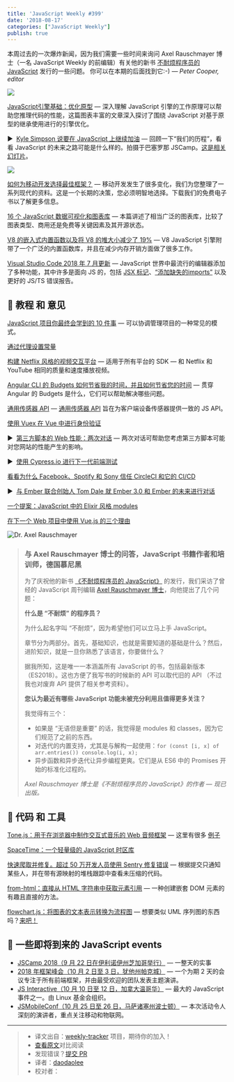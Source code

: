 ```yaml
---
title: 'JavaScript Weekly #399'
date: '2018-08-17'
categories: ["JavaScript Weekly"]
publish: true
---
```


本周过去的一次爆炸新闻，因为我们需要一些时间来询问 Axel Rauschmayer 博士（一名 JavaScript Weekly 的前编辑）有关他的新书 [不耐烦程序员的 JavaScript](https://javascriptweekly.com/link/51522/web) 发行的一些问题。 你可以在本期的后面找到它:-)
_— Peter Cooper, editor_
<!--以上是预览信息，图片一张或限制百字左右，前者优先-->
<!-- more -->
![](https://res.cloudinary.com/cpress/image/upload/w_1280,e_sharpen:60/dgt2wojtjualvh9aiwvs.jpg)

[JavaScript引擎基础：优化原型](./js_engine_optimizing_prototype.md) — 深入理解 JavaScript 引擎的工作原理可以帮助您推理代码的性能，这篇图表丰富的文章深入探讨了围绕 JavaScript 对基于原型的继承使用进行的引擎优化。

▶  [Kyle Simpson 说要在 JavaScript 上继续加油](https://javascriptweekly.com/link/51541/web) — 回顾一下“我们的历程”，看看 JavaScript 的未来之路可能是什么样的。拍摄于巴塞罗那 JSCamp。[这是相关幻灯片](https://javascriptweekly.com/link/51542/web)。

![](https://copm.s3.amazonaws.com/32fbb648.png)

[如何为移动开发选择最佳框架？](https://javascriptweekly.com/link/51523/web) — 移动开发发生了很多变化，我们为您整理了一系列现代的资料。这是一个长期的决策，您必须明智地选择。下载我们的免费电子书以了解更多信息。

[16 个 JavaScript 数据可视化和图表库](https://javascriptweekly.com/link/51543/web) — 本篇讲述了相当广泛的图表库，比较了图表类型、商用还是免费等关键因素及其开源状态。

[V8 的嵌入式内置函数以及将 V8 的堆大小减少了 19%](https://javascriptweekly.com/link/51544/web) — V8 JavaScript 引擎附带了一个广泛的内置函数库，并且在减少内存开销方面做了很多工作。

[Visual Studio Code 2018 年 7 月更新](https://javascriptweekly.com/link/51546/web) — JavaScript 世界中最流行的编辑器添加了多种功能，其中许多是面向 JS 的，包括 [JSX 标记](https://javascriptweekly.com/link/51547/web)、[“添加缺失的imports”](https://javascriptweekly.com/link/51548/web) 以及更好的 JS/TS 错误报告。

## 📘 教程 和 意见

[JavaScript 项目你最终会学到的 10 件事](https://javascriptweekly.com/link/51549/web) — 可以协调管理项目的一种常见的模式。

[通过代理设置常量](https://javascriptweekly.com/link/51550/web)

[构建 Netflix 风格的视频交互平台](https://javascriptweekly.com/link/51527/web) — 适用于所有平台的 SDK — 和 Netflix 和 YouTube 相同的质量和速度播放视频。

[Angular CLI 的 Budgets 如何节省我的时间，并且如何节省您的时间](https://javascriptweekly.com/link/51551/web) — 贯穿 Angular 的 Budgets 是什么，它们可以帮助解决哪些问题。

[通用传感器 API](https://javascriptweekly.com/link/51552/web) — [通用传感器 API](https://javascriptweekly.com/link/51553/web) 旨在为客户端设备传感器提供一致的 JS API。

[使用 Vuex 在 Vue 中进行身份验证](https://javascriptweekly.com/link/51554/web)


▶  [第三方脚本的 Web 性能：两次对话](https://javascriptweekly.com/link/51555/web) — 两次对话可帮助您考虑第三方脚本可能对您网站的性能产生的影响。

▶  [使用 Cypress.io 进行下一代前端测试](https://javascriptweekly.com/link/51556/web)

[看看为什么 Facebook、Spotify 和 Sony 信任 CircleCI 和它的 CI/CD](https://javascriptweekly.com/link/51528/web)

▶  [与 Ember 联合创始人 Tom Dale 就 Ember 3.0 和 Ember 的未来进行对话](https://javascriptweekly.com/link/51557/web)

[一个提案：JavaScript 中的 Elixir 风格 modules](https://javascriptweekly.com/link/51558/web)

[在下一个 Web 项目中使用 Vue.js 的三个理由](https://javascriptweekly.com/link/51559/web)


![Dr. Axel Rauschmayer](https://res.cloudinary.com/cpress/image/upload/v1534501855/xm6jiym0dfvjwzh2t6hp.png)

> ### 与 Axel Rauschmayer 博士的问答，JavaScript 书籍作者和培训师，德国慕尼黑
> 
> 为了庆祝他的新书 [《不耐烦程序员的 JavaScript》](https://javascriptweekly.com/link/51522/web) 的发行，我们采访了曾经的 JavaScript 周刊编辑 [Axel Rauschmayer 博士](https://twitter.com/rauschma)，向他提出了几个问题：
>
> **什么是 “不耐烦” 的程序员？**
>
> 为什么起名字叫 “不耐烦”，因为希望他们可以立马上手 JavaScript。
> 
> 章节分为两部分。首先，基础知识，也就是需要知道的基础是什么？然后，进阶知识，就是一旦你熟悉了该语言，你要做什么？
> 
> 据我所知，这是唯一一本涵盖所有 JavaScript 的书，包括最新版本（ES2018）。这也方便了我写书的时候新的 API 可以取代旧的 API （不过我也对废弃 API 提供了相关参考资料）。
>
> **您认为最近有哪些 JavaScript 功能未被充分利用且值得更多关注？**
>
> 我觉得有三个：
> 
> *  如果是 “无语但是重要” 的话，我觉得是 modules 和 classes，因为它们规范了之前的东西。
> *  对迭代的内置支持，尤其是与解构一起使用：`for (const [i, x] of arr.entries()) console.log(i, x);`
> *  异步函数和异步迭代让异步编程更爽。它们是从 ES6 中的 Promises 开始的标准化过程的。
>
> *Axel Rauschmayer 博士是《不耐烦程序员的 JavaScript》的作者 — 现已出版。*

## 🔧 代码 和 工具

[Tone.js：用于在浏览器中制作交互式音乐的 Web 音频框架](https://javascriptweekly.com/link/51560/web) — 这里有很多 [例子](https://javascriptweekly.com/link/51561/web)

[SpaceTime：一个轻量级的 JavaScript 时区库](https://javascriptweekly.com/link/51562/web)

[快速爬取并修复。超过 50 万开发人员使用 Sentry 修复错误](https://javascriptweekly.com/link/51530/web) — 根据提交只通知某些人，并在带有源映射的堆栈跟踪中查看未压缩的代码。

[from-html：直接从 HTML 字符串中获取元素引用](https://javascriptweekly.com/link/51563/web) — 一种创建嵌套 DOM 元素的有趣且直接的方法。

[flowchart.js：将图表的文本表示转换为流程图](https://javascriptweekly.com/link/51564/web) — 想要类似 UML 序列图的东西吗？[来吧！](https://javascriptweekly.com/link/51565/web)

## 📅 一些即将到来的 JavaScript events

*   [JSCamp 2018（9 月 22 日在伊利诺伊州芝加哥举行）](https://javascriptweekly.com/link/51531/web) — 一整天的实事
*   [2018 年框架峰会（10 月 2 日至 3 日，犹他州帕克城）](https://javascriptweekly.com/link/51532/web) — 一个为期 2 天的会议专注于所有前端框架，并由最受欢迎的团队发表主题演讲。
*   [JS Interactive（10 月 10 日至 12 日，加拿大温哥华）](https://javascriptweekly.com/link/51533/web) — 最大的 JavaScript 事件之一。由 Linux 基金会组织。 
*   [JSMobileConf（10 月 25 日至 26 日，马萨诸塞州波士顿）](https://javascriptweekly.com/link/51534/web) — 本次活动令人深刻的演讲者，重点关注移动和物联网。

---
> * 译文出自：[weekly-tracker](https://github.com/FEDarling/weekly-tracker) 项目，期待你的加入！
> * [查看原文](https://javascriptweekly.com/link/51521/web)对比阅读
> * 发现错误？[提交 PR](https://github.com/FEDarling/weekly-tracker/blob/main/weeklys/javascript_weekly/399/README.md)
> * 译者：[daodaolee](https://github.com/daodaolee)
> * 校对者：